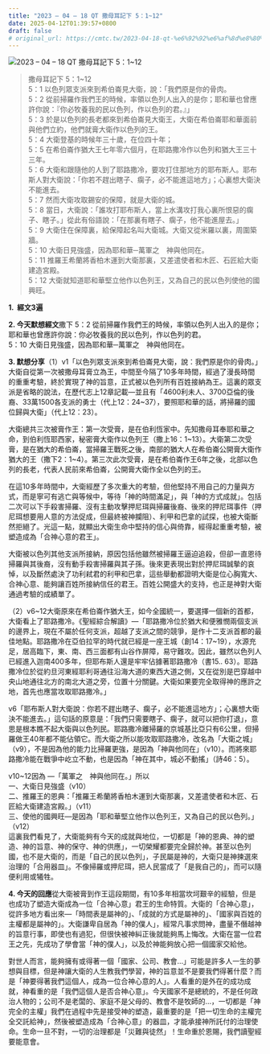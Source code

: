 ```yaml
---
title: "2023 – 04 – 18 QT 撒母耳記下 5：1~12"
date: 2025-04-12T01:39:57+0800
draft: false
# original_url: https://cmtc.tw/2023-04-18-qt-%e6%92%92%e6%af%8d%e8%80%b3%e8%a8%98%e4%b8%8b-5%ef%bc%9a112
---
```


![2023 – 04 – 18 QT 撒母耳記下 5：1\~12](/images/qt.jpg  "2023 – 04 – 18 QT 撒母耳記下 5：1\~12")

> 撒母耳記下 5：1\~12  
> 5：1 以色列眾支派來到希伯崙見大衛，說：「我們原是你的骨肉。  
> 5：2 從前掃羅作我們王的時候，率領以色列人出入的是你；耶和華也曾應許你說：『你必牧養我的民以色列，作以色列的君。』」  
> 5：3 於是以色列的長老都來到希伯崙見大衛王，大衛在希伯崙耶和華面前與他們立約，他們就膏大衛作以色列的王。  
> 5：4 大衛登基的時候年三十歲，在位四十年；  
> 5：5 在希伯崙作猶大王七年零六個月，在耶路撒冷作以色列和猶大王三十三年。  
> 5：6 大衛和跟隨他的人到了耶路撒冷，要攻打住那地方的耶布斯人。耶布斯人對大衛說：「你若不趕出瞎子、瘸子，必不能進這地方」；心裏想大衛決不能進去。  
> 5：7 然而大衛攻取錫安的保障，就是大衛的城。  
> 5：8 當日，大衛說：「誰攻打耶布斯人，當上水溝攻打我心裏所恨惡的瘸子、瞎子。」從此有俗語說：「在那裏有瞎子、瘸子，他不能進屋去。」  
> 5：9 大衛住在保障裏，給保障起名叫大衛城。大衛又從米羅以裏，周圍築牆。  
> 5：10 大衛日見強盛，因為耶和華─萬軍之　神與他同在。  
> 5：11 推羅王希蘭將香柏木運到大衛那裏，又差遣使者和木匠、石匠給大衛建造宮殿。  
> 5：12 大衛就知道耶和華堅立他作以色列王，又為自己的民以色列使他的國興旺。

**1.  經文3遍**

**2. 今天默想經文**撒下 5：2 從前掃羅作我們王的時候，率領以色列人出入的是你；耶和華也曾應許你說：你必牧養我的民以色列，作以色列的君。  
5：10 大衛日見強盛，因為耶和華─萬軍之　神與他同在。

**3. 默想分享**（1）v1「以色列眾支派來到希伯崙見大衛，說：我們原是你的骨肉。」大衛自從第一次被撒母耳膏立為王，中間至今隔了10多年時間，經過了漫長時間的重重考驗，終於實現了神的旨意，正式被以色列所有百姓接納為王。這裏的眾支派是省略的說法，在歷代志上12章記載—並且有「4600利未人、3700亞倫的後裔、33萬1500各支派的勇士（代上12：24\~37），要照耶和華的話，將掃羅的國位歸與大衛」（代上12：23）。

大衛總共三次被膏作王：第一次受膏，是在伯利恆家中。先知撒母耳奉耶和華之命，到伯利恆耶西家，秘密膏大衛作以色列王（撒上16：1\~13）。大衛第二次受膏，是在猶大的希伯崙，當掃羅王戰死之後，南部的猶大人在希伯崙公開膏大衛作猶大的王（撒下2：1\~4）。第三次此次受膏，是在希伯崙作王6年之後，北部以色列的長老，代表人民前來希伯崙，公開膏大衛作全以色列的王。

在這10多年時間中，大衛經歷了多次重大的考驗，但他堅持不用自己的力量與方式，而是寧可有逃亡與等候中，等待「神的時間滿足」，與「神的方式成就」。包括二次可以下手殺害掃羅、沒有主動攻擊押尼珥與掃羅後裔、後來的押尼珥事件（押尼珥想要用人意的方法促成，但最終被神攔阻）、利甲和巴拿的試探，也被大衛斷然拒絕了。光這一點，就顯出大衛生命中堅持的信心與倚靠，經得起重重考驗，被塑造成為「合神心意的君王」。

大衛被以色列其他支派所接納，原因包括他雖然被掃羅王逼迫追殺，但卻一直恩待掃羅與其後裔，沒有動手殺害掃羅與其子孫。後來更表現出對於押尼珥誠摰的哀悼，以及斷然處決了功利弒君的利甲和巴拿，這些舉動都證明大衛是位心胸寬大、合神心意、能夠讓百姓所接納信任的君王。百姓公開盛大的支持，也正是神對大衛通過考驗的成績單了。

（2）v6\~12大衛原來在希伯崙作猶大王，如今全國統一，要選擇一個新的首都，大衛看上了耶路撒冷。《聖經綜合解讀》—「耶路撒冷位於猶大和便雅憫兩個支派的邊界上，現在不屬於任何支派，超越了支派之間的競爭，是作十二支派首都的最佳地點。耶路撒冷在亞伯拉罕的時代就已經是一座王城（創14：17\~19），水源充足，居高臨下，東、南、西三面都有山谷作屏障，易守難攻。因此，雖然以色列人已經進入迦南400多年，但耶布斯人還是牢牢佔據著耶路撒冷（書15.. 63）。耶路撒冷位於從約旦河東經耶利哥通往沿海大道的東西大道之側，又在從別是巴穿越中央山地通往北方的南北大道之旁，位置十分關鍵。大衛如果要完全取得神的應許之地，首先也應當攻取耶路撒冷。」

v6「耶布斯人對大衛說：你若不趕出瞎子、瘸子，必不能進這地方」；心裏想大衛決不能進去。」這句話的原意是：「我們只需要瞎子、瘸子，就可以把你打退」，意思是根本瞧不起大衛與以色列民。耶路撒冷離掃羅的京城基比亞只有6公里，但掃羅做王40年都不能佔領它。而大衛之所以能攻取耶路撒冷，改名為「大衛之城」（v9），不是因為他的能力比掃羅更強，是因為「神與他同在」（v10）。而將來耶路撒冷能在戰爭中屹立不動，也是因為「神在其中，城必不動搖」（詩46：5）。

v10\~12因為 —「萬軍之　神與他同在。」所以  
一、大衛日見強盛（v10）  
二、推羅王的恩典：「推羅王希蘭將香柏木運到大衛那裏，又差遣使者和木匠、石匠給大衛建造宮殿。」（v11）  
三、使他的國興旺—是因為「耶和華堅立他作以色列王，又為自己的民以色列。」（v12）  
這裏我們看見了，大衛能夠有今天的成就與地位，一切都是「神的恩典、神的塑造、神的旨意、神的保守、神的供應」，一切榮耀都要完全歸於神。甚至以色列國，也不是大衛的，而是「自己的民以色列」，子民屬是神的，大衛只是神揀選來治理的「合用器皿」。不像掃羅或押尼珥，把人民當成了「是我自己的」，而可以隨便利用或犧牲。

**4. 今天的回應**從大衛被膏到作王這段期間，有10多年相當坎坷艱辛的經驗，但是也成功了塑造大衛成為一位「合神心意」君王的生命特質。大衛的「合神心意」，從許多地方看出來—「時間表是屬神的」、「成就的方式是屬神的」、「國家與百姓的主權都是屬神的」。大衛謙卑自居為「神的僕人」，經常凡事求問神，盡量不僭越神的旨意行事，即使也有過犯，但很快被神糾正後就能夠馬上悔改。大衛在當一位君王之先，先成功了學會當「神的僕人」，以及於神能夠放心把一個國家交給他。

對世人而言，能夠擁有或得著一個「國家、公司、教會…」可能是許多人一生的夢想與目標，但是神讓大衛的人生教我們學習，神的旨意並不是要我們得著什麼？而是「神要得著我們這個人，成為一位合神心意的人」。人看重的是外在的成功成就，神看重的是「我們這個人是否合神心意」。今天國家不是總統的，不是任何政治人物的；公司不是老闆的、家庭不是父母的、教會不是牧師的…，一切都是「神完全的主權」我們在過程中先是接受神的塑造，最重要的是「把一切生命的主權完全交託給神」，然後被塑造成為「合神心意」的器皿，才能承接神所託付的治理使命。生命一旦不對，一切的治理都是「災難與徒然」！生命重於恩賜，我們讀聖經要能意會。